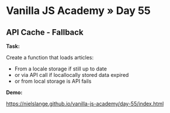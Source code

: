 # Vanilla JS Academy » Day 55

## API Cache - Fallback

**Task:**

Create a function that loads articles:

- From a locale storage if still up to date
- or via API call if locallocally stored data expired
- or from local storage is API fails


**Demo:**

https://nielslange.github.io/vanilla-js-academy/day-55/index.html
